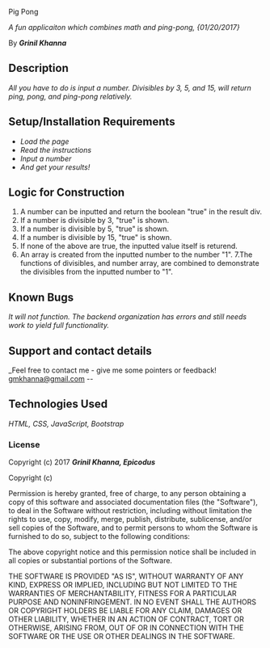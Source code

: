 Pig Pong

_A fun applicaiton which combines math and ping-pong, {01/20/2017}_

By _**Grinil Khanna**_

## Description

_All you have to do is input a number. Divisibles by 3, 5, and 15, will return ping, pong, and ping-pong relatively._

## Setup/Installation Requirements

* _Load the page_
* _Read the instructions_
* _Input a number_
* _And get your results!_

## Logic for Construction
1. A number can be inputted and return the boolean "true" in the result div.
2. If a number is divisible by 3, "true" is shown.
3. If a number is divisible by 5, "true" is shown.
4. If a number is divisible by 15, "true" is shown.
5. If none of the above are true, the inputted value itself is returend.
6. An array is created from the inputted number to the number "1".
7.The functions of divisibles, and number array, are combined to demonstrate the divisibles from the inputted number to "1". 

## Known Bugs

_It will not function. The backend organization has errors and still needs work to yield full functionality._

## Support and contact details

_Feel free to contact me - give me some pointers or feedback!
gmkhanna@gmail.com  --

## Technologies Used

_HTML, CSS, JavaScript, Bootstrap_

### License

Copyright (c) 2017 **_Grinil Khanna, Epicodus_**

Copyright (c) <year> <copyright holders>

Permission is hereby granted, free of charge, to any person obtaining a copy
of this software and associated documentation files (the "Software"), to deal
in the Software without restriction, including without limitation the rights
to use, copy, modify, merge, publish, distribute, sublicense, and/or sell
copies of the Software, and to permit persons to whom the Software is
furnished to do so, subject to the following conditions:

The above copyright notice and this permission notice shall be included in all
copies or substantial portions of the Software.

THE SOFTWARE IS PROVIDED "AS IS", WITHOUT WARRANTY OF ANY KIND, EXPRESS OR
IMPLIED, INCLUDING BUT NOT LIMITED TO THE WARRANTIES OF MERCHANTABILITY,
FITNESS FOR A PARTICULAR PURPOSE AND NONINFRINGEMENT. IN NO EVENT SHALL THE
AUTHORS OR COPYRIGHT HOLDERS BE LIABLE FOR ANY CLAIM, DAMAGES OR OTHER
LIABILITY, WHETHER IN AN ACTION OF CONTRACT, TORT OR OTHERWISE, ARISING FROM,
OUT OF OR IN CONNECTION WITH THE SOFTWARE OR THE USE OR OTHER DEALINGS IN THE
SOFTWARE.
